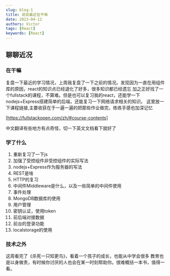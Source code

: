 ```yaml
---
slug: blog-1
title: 说说最近在干嘛
date: 2023-04-12
authors: Victor
tags: [React]
keywords: [React]
---
```


## 聊聊近况

### 在干嘛

复盘一下最近的学习情况，上周我复盘了一下之前的情况。发现因为一直在用组件库的原因，react的知识点已经退化了好多，很多知识都已经遗忘
加之正好找了一个fullstack的课程，不算难。但是也可以复习我的react，还能学一下nodejs+Express搭建简单的后端，还能复习一下网络请求相关的知识。
这里放一下课程链接,主要收获在于一遍一遍的把那些作业做完，练练手感也加深记忆

[https://fullstackopen.com/zh/#course-contents]

中文翻译有些地方有点奇怪，切一下英文文档看下就好了

### 学了什么

1. 重新复习了一下js
2. 加强了受控组件非受控组件的实际写法
3. nodejs+Express作为服务器的写法
4. REST是啥
5. HTTP的复习
6. 中间件Middleware是什么，以及一些简单的中间件使用
7. 事件处理
8. MongoDB数据库的使用
9. 用户管理
10. 密钥认证，使用token
11. 前后端对接数据
12. 前台的登录功能
13. localstorage的使用

### 技术之外

这周看完了《杀死一只知更鸟》，看着一个孩子的成长，也能从中学会很多
教育也是以身做责，有时候你讨厌的人也会在某一时刻帮助你。很难概括一本书，值得一看。
